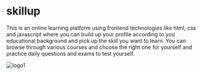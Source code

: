 # skillup

This is an online learning platform using frontend technologies like html, css and javascript where you can build up your profile according to you educational background and pick up the skill you want to learn. You can browse through various courses and choose the right one for yourself and practice daily questions and exams to test yourself.

![logo1](https://github.com/user-attachments/assets/1c0d0354-ccb2-4ab2-8226-3b6f30c6bb9c)

